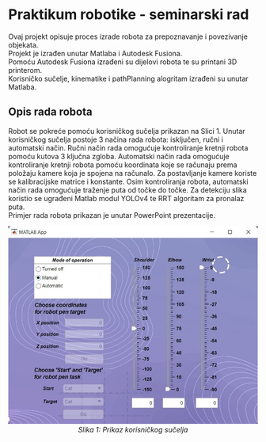 # Praktikum robotike - seminarski rad
 
Ovaj projekt opisuje proces izrade robota za prepoznavanje i povezivanje objekata. <br>
Projekt je izrađen unutar Matlaba i Autodesk Fusiona.<br>
    Pomoću Autodesk Fusiona izrađeni su dijelovi robota te su printani 3D printerom. <br>
    Korisničko sučelje, kinematike i pathPlanning alogritam izrađeni su unutar Matlaba.<br>

## Opis rada robota

Robot se pokreće pomoću korisničkog sučelja prikazan na Slici 1. Unutar korisničkog sučelja postoje 3 načina rada robota: isključen, ručni i automatski način. Ručni način rada omogućuje kontroliranje kretnji robota pomoću kutova 3 ključna zgloba. Automatski način rada omogućuje kontroliranje kretnji robota pomoću koordinata koje se računaju prema položaju kamere koja je spojena na računalo. Za postavljanje kamere koriste se kalibracijske matrice i konstante. Osim kontroliranja robota, automatski način rada omogućuje traženje puta od točke do točke. Za detekciju slika koristio se ugrađeni Matlab modul YOLOv4 te RRT algoritam za pronalaz puta. <br>
Primjer rada robota prikazan je unutar PowerPoint prezentacije.


<p align="center">
<img src="Slika1.jpg" width="750"/><br>
<i>Slika 1: Prikaz korisničkog sučelja</i>
</p>
